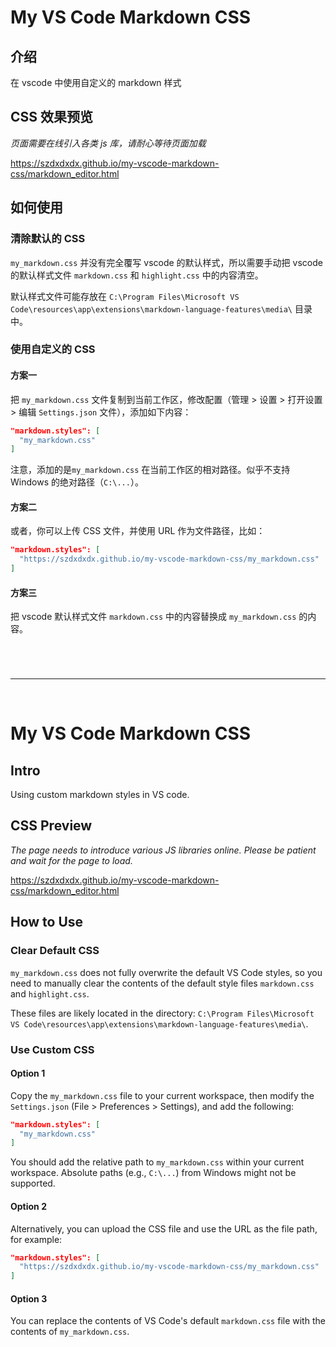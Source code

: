 
# My VS Code Markdown CSS

## 介绍

在 vscode 中使用自定义的 markdown 样式

## CSS 效果预览

*页面需要在线引入各类 js 库，请耐心等待页面加载*

https://szdxdxdx.github.io/my-vscode-markdown-css/markdown_editor.html

## 如何使用

### 清除默认的 CSS

`my_markdown.css` 并没有完全覆写 vscode 的默认样式，所以需要手动把 vscode 的默认样式文件 `markdown.css` 和 `highlight.css` 中的内容清空。

默认样式文件可能存放在 `C:\Program Files\Microsoft VS Code\resources\app\extensions\markdown-language-features\media\` 目录中。

### 使用自定义的 CSS

#### 方案一

把 `my_markdown.css` 文件复制到当前工作区，修改配置（管理 > 设置 > 打开设置 > 编辑 `Settings.json` 文件），添加如下内容：

```json
"markdown.styles": [
  "my_markdown.css"
]
```

注意，添加的是`my_markdown.css` 在当前工作区的相对路径。似乎不支持 Windows 的绝对路径（`C:\...`）。

#### 方案二

或者，你可以上传 CSS 文件，并使用 URL 作为文件路径，比如：

```json
"markdown.styles": [
  "https://szdxdxdx.github.io/my-vscode-markdown-css/my_markdown.css"
]
```

#### 方案三

把 vscode 默认样式文件 `markdown.css` 中的内容替换成 `my_markdown.css` 的内容。

<hr style="margin: 5em 0;">

# My VS Code Markdown CSS

## Intro

Using custom markdown styles in VS code.

## CSS Preview

*The page needs to introduce various JS libraries online. Please be patient and wait for the page to load.*

https://szdxdxdx.github.io/my-vscode-markdown-css/markdown_editor.html

## How to Use

### Clear Default CSS

`my_markdown.css` does not fully overwrite the default VS Code styles, so you need to manually clear the contents of the default style files `markdown.css` and `highlight.css`.

These files are likely located in the directory: `C:\Program Files\Microsoft VS Code\resources\app\extensions\markdown-language-features\media\`.

### Use Custom CSS

#### Option 1

Copy the `my_markdown.css` file to your current workspace, then modify the `Settings.json` (File > Preferences > Settings), and add the following:

```json
"markdown.styles": [
  "my_markdown.css"
]
```

You should add the relative path to `my_markdown.css` within your current workspace. Absolute paths (e.g., `C:\...`) from Windows might not be supported.

#### Option 2

Alternatively, you can upload the CSS file and use the URL as the file path, for example:

```json
"markdown.styles": [
  "https://szdxdxdx.github.io/my-vscode-markdown-css/my_markdown.css"
]
```

#### Option 3

You can replace the contents of VS Code's default `markdown.css` file with the contents of `my_markdown.css`.
